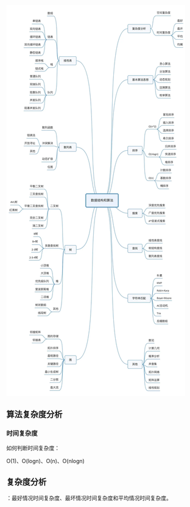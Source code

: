 ![file-20250206151523543.png](https://raw.githubusercontent.com/Enki-Zhang/blog_img/master/20250206151523.png)


## 算法复杂度分析

###  时间复杂度

如何判断时间复杂度：

O(1)、O(logn)、O(n)、O(nlogn) 

## 复杂度分析

：最好情况时间复杂度、最坏情况时间复杂度和平均情况时间复杂度。